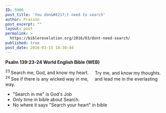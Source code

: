 ```yaml
---
ID: 5906
post_title: 'You don&#8217;t need to search'
author: Praison
post_excerpt: ""
layout: post
permalink: >
  https://biblerevelation.org/2016/03/dont-need-search/
published: true
post_date: 2016-03-15 18:30:44
---
```

<p class="passage-display"><strong><span class="passage-display-bcv">Psalm 139:23-24
</span><span class="passage-display-version">World English Bible (WEB)</span></strong></p>

<div class="poetry">
<p class="line"><span id="en-WEB-16263" class="text Ps-139-23"><sup class="versenum">23 </sup>Search me, God, and know my heart.</span>
<span class="indent-1"><span class="indent-1-breaks">    </span><span class="text Ps-139-23">Try me, and know my thoughts.</span></span>
<span id="en-WEB-16264" class="text Ps-139-24"><sup class="versenum">24 </sup>See if there is any wicked way in me,</span>
<span class="indent-1"><span class="indent-1-breaks">    </span><span class="text Ps-139-24">and lead me in the everlasting way.</span></span></p>

<ul>
	<li class="line">"Search in me" is God's Job</li>
	<li class="line">Only time in bible about Search.</li>
	<li class="line">No where it says "Search your heart" in bible</li>
</ul>
<p class="line"></p>

</div>